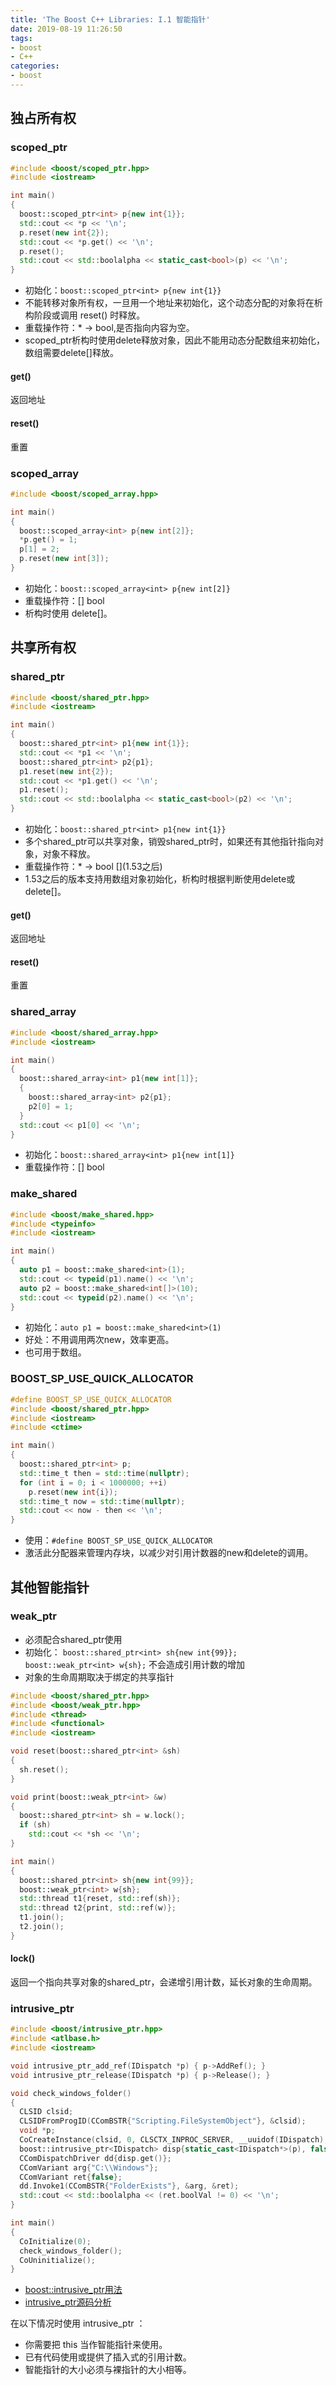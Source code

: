 ```yaml
---
title: 'The Boost C++ Libraries: I.1 智能指针'
date: 2019-08-19 11:26:50
tags:
- boost
- C++
categories:
- boost
---
```

## 独占所有权

### scoped_ptr
```C++
#include <boost/scoped_ptr.hpp>
#include <iostream>

int main()
{
  boost::scoped_ptr<int> p{new int{1}};
  std::cout << *p << '\n';
  p.reset(new int{2});
  std::cout << *p.get() << '\n';
  p.reset();
  std::cout << std::boolalpha << static_cast<bool>(p) << '\n';
}
```
- 初始化：`boost::scoped_ptr<int> p{new int{1}}`
- 不能转移对象所有权，一旦用一个地址来初始化，这个动态分配的对象将在析构阶段或调用 reset() 时释放。
- 重载操作符：* -> bool,是否指向内容为空。
- scoped_ptr析构时使用delete释放对象，因此不能用动态分配数组来初始化，数组需要delete[]释放。

#### get()
返回地址

#### reset()
重置

### scoped_array
```C++
#include <boost/scoped_array.hpp>

int main()
{
  boost::scoped_array<int> p{new int[2]};
  *p.get() = 1;
  p[1] = 2;
  p.reset(new int[3]);
}
```
- 初始化：`boost::scoped_array<int> p{new int[2]}`
- 重载操作符：[] bool
- 析构时使用 delete[]。

## 共享所有权

### shared_ptr
```C++
#include <boost/shared_ptr.hpp>
#include <iostream>

int main()
{
  boost::shared_ptr<int> p1{new int{1}};
  std::cout << *p1 << '\n';
  boost::shared_ptr<int> p2{p1};
  p1.reset(new int{2});
  std::cout << *p1.get() << '\n';
  p1.reset();
  std::cout << std::boolalpha << static_cast<bool>(p2) << '\n';
}
```
- 初始化：`boost::shared_ptr<int> p1{new int{1}}`
- 多个shared_ptr可以共享对象，销毁shared_ptr时，如果还有其他指针指向对象，对象不释放。
- 重载操作符：* -> bool \[](1.53之后)
- 1.53之后的版本支持用数组对象初始化，析构时根据判断使用delete或delete[]。

#### get()
返回地址

#### reset()
重置

### shared_array
```C++
#include <boost/shared_array.hpp>
#include <iostream>

int main()
{
  boost::shared_array<int> p1{new int[1]};
  {
    boost::shared_array<int> p2{p1};
    p2[0] = 1;
  }
  std::cout << p1[0] << '\n';
}
```
- 初始化：`boost::shared_array<int> p1{new int[1]}`
- 重载操作符：[] bool

### make_shared
```C++
#include <boost/make_shared.hpp>
#include <typeinfo>
#include <iostream>

int main()
{
  auto p1 = boost::make_shared<int>(1);
  std::cout << typeid(p1).name() << '\n';
  auto p2 = boost::make_shared<int[]>(10);
  std::cout << typeid(p2).name() << '\n';
}
```
- 初始化：`auto p1 = boost::make_shared<int>(1)`
- 好处：不用调用两次new，效率更高。
- 也可用于数组。

### BOOST_SP_USE_QUICK_ALLOCATOR
```C++
#define BOOST_SP_USE_QUICK_ALLOCATOR
#include <boost/shared_ptr.hpp>
#include <iostream>
#include <ctime>

int main()
{
  boost::shared_ptr<int> p;
  std::time_t then = std::time(nullptr);
  for (int i = 0; i < 1000000; ++i)
    p.reset(new int{i});
  std::time_t now = std::time(nullptr);
  std::cout << now - then << '\n';
}
```
- 使用：`#define BOOST_SP_USE_QUICK_ALLOCATOR`
- 激活此分配器来管理内存块，以减少对引用计数器的new和delete的调用。

## 其他智能指针

### weak_ptr
- 必须配合shared_ptr使用
- 初始化：
`boost::shared_ptr<int> sh{new int{99}};`
`boost::weak_ptr<int> w{sh};`
不会造成引用计数的增加
- 对象的生命周期取决于绑定的共享指针

```C++
#include <boost/shared_ptr.hpp>
#include <boost/weak_ptr.hpp>
#include <thread>
#include <functional>
#include <iostream>

void reset(boost::shared_ptr<int> &sh)
{
  sh.reset();
}

void print(boost::weak_ptr<int> &w)
{
  boost::shared_ptr<int> sh = w.lock();
  if (sh)
    std::cout << *sh << '\n';
}

int main()
{
  boost::shared_ptr<int> sh{new int{99}};
  boost::weak_ptr<int> w{sh};
  std::thread t1{reset, std::ref(sh)};
  std::thread t2{print, std::ref(w)};
  t1.join();
  t2.join();
}
```

#### lock()
返回一个指向共享对象的shared_ptr，会递增引用计数，延长对象的生命周期。

### intrusive_ptr
```C++
#include <boost/intrusive_ptr.hpp>
#include <atlbase.h>
#include <iostream>

void intrusive_ptr_add_ref(IDispatch *p) { p->AddRef(); }
void intrusive_ptr_release(IDispatch *p) { p->Release(); }

void check_windows_folder()
{
  CLSID clsid;
  CLSIDFromProgID(CComBSTR{"Scripting.FileSystemObject"}, &clsid);
  void *p;
  CoCreateInstance(clsid, 0, CLSCTX_INPROC_SERVER, __uuidof(IDispatch), &p);
  boost::intrusive_ptr<IDispatch> disp{static_cast<IDispatch*>(p), false};
  CComDispatchDriver dd{disp.get()};
  CComVariant arg{"C:\\Windows"};
  CComVariant ret{false};
  dd.Invoke1(CComBSTR{"FolderExists"}, &arg, &ret);
  std::cout << std::boolalpha << (ret.boolVal != 0) << '\n';
}

int main()
{
  CoInitialize(0);
  check_windows_folder();
  CoUninitialize();
}
```
- [boost::intrusive_ptr用法](https://blog.csdn.net/harbinzju/article/details/6754646)
- [intrusive_ptr源码分析](https://blog.csdn.net/FreeeLinux/article/details/54670196)

在以下情况时使用 intrusive_ptr ：
- 你需要把 this 当作智能指针来使用。
- 已有代码使用或提供了插入式的引用计数。
- 智能指针的大小必须与裸指针的大小相等。